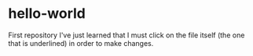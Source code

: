 # hello-world
First repository
I've just learned that I must click on the file itself (the one that is underlined) in order to make changes.
